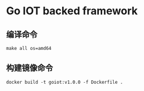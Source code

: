 # Go IOT backed framework

## 编译命令

```shell
make all os=amd64
```

## 构建镜像命令

```shell
docker build -t goiot:v1.0.0 -f Dockerfile .
```